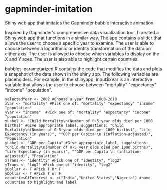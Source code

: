 # gapminder-imitation
Shiny web app that imitates the Gapminder bubble interactive animation. 


Inspired by Gapminder's comprehensive data visualization tool, I created a Shiny web app that functions in a similar way. The app contains a slider that allows the user to choose a specific year to examine. The user is able to choose between a logarithmic or identity transformation of the data on either axis. The user is allowed to choose which variables to display on the X and Y axes. The user is also able to highlight certain countries. 

bubbles-parametarized.R contains the code that modifies the data and plots a snapshot of the data shown in the shiny app. The following variables are placeholders. For example, in the shinyapp, input$xVar is an interactive variable that allows the user to choose between "mortality" "expectancy" "income" "population". 

    selectedYear <- 2002 #Choose a year from 1800-2018
    xVar <- "mortality" #Pick one of: "mortality" "expectancy" "income" "population"
    yVar <- "income"  #Pick one of: "mortality" "expectancy" "income" "population"
    xLabel <- "Child Mortality\n(Number of 0-5 year olds died per 1000 births)" #Give appropriate label, suggestions: "Child Mortality\n(Number of 0-5 year olds died per 1000 births)", "Life Expectancy (in years)", ""GDP per Capita \n (inflation-adjusted)", "Population"
    yLabel <- "GDP per Capita" #Give appropriate label, suggestions: "Child Mortality\n(Number of 0-5 year olds died per 1000 births)", "Life Expectancy (in years)", ""GDP per Capita \n (inflation-adjusted)", "Population"
    xTrans <- "identity" #Pick one of "identity", "log2"
    yTrans <- "log2" #Pick one of "identity", "log2"
    xDollar <- F #Pick T or F
    yDollar <- T #Pick T or F
    countriesOfInterest <- c("India","United States","Nigeria") #name countries to highlight and label
